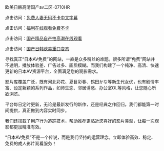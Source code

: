 欧美日韩高清国产aⅴ二区-0710HR

点击访问：<a href="https://heiliaoxwd5i8.pages.dev">免费人妻无码不卡中文字幕</a>

点击访问：<a href="https://heiliaoga6s9v.pages.dev">福利在线观看免费不卡</a>

点击访问：<a href="https://heiliao2dmwwy.pages.dev">国产精品自产拍高潮在线观看</a>

点击访问：<a href="https://heiliaoe8ajia.pages.dev">国产日韩欧美重口变态</a>

寻找真正“日本AV免费”的网站，一直是众多粉丝的难题。很多所谓“免费”网站并不透明，播放体验差、广告过多、画质模糊。而我们构建了一个纯净、高清、快速更新的日本AV资源平台，全面满足您的观影需求。

影片库覆盖广泛，既有河北彩花、夏目彩春、鹤田かな等新生代女优，也有剧情丰富、设定新颖的系列作品，如师生恋、邻居诱惑、办公室OL等风格，让您随心所欲浏览。

平台每日定时更新，无论是最新发行的新作，还是经典之作回归，我们都能第一时间提供，真正做到内容实时同步。

我们还搭载了用户行为追踪技术，帮助推荐更贴近您喜好的影片类型，让每一次观影都更加精准有效。

“日本AV免费”不是一个传说，而是我们坚持的运营理念。立即体验高效、稳定、免费的成人影片观看服务！

<span style="display:none;">[Canonical link](https://github.com/shht20250710/riben135)</span>
